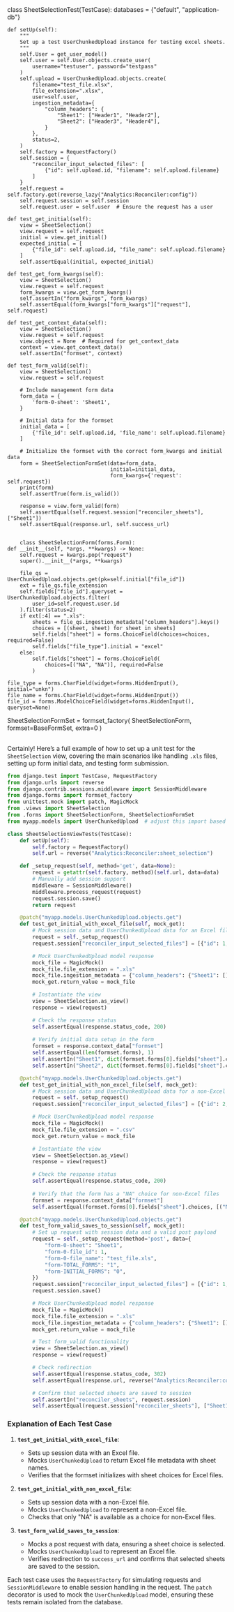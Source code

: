 ##
class SheetSelectionTest(TestCase):
    databases = {"default", "application-db"}

    def setUp(self):
        """
        Set up a test UserChunkedUpload instance for testing excel sheets.
        """
        self.User = get_user_model()
        self.user = self.User.objects.create_user(
            username="testuser", password="testpass"
        )
        self.upload = UserChunkedUpload.objects.create(
            filename="test_file.xlsx",
            file_extension=".xlsx",
            user=self.user,
            ingestion_metadata={
                "column_headers": {
                    "Sheet1": ["Header1", "Header2"],
                    "Sheet2": ["Header3", "Header4"],
                }
            },
            status=2,
        )
        self.factory = RequestFactory()
        self.session = {
            "reconciler_input_selected_files": [
                {"id": self.upload.id, "filename": self.upload.filename}
            ]
        }
        self.request = self.factory.get(reverse_lazy("Analytics:Reconciler:config"))
        self.request.session = self.session
        self.request.user = self.user  # Ensure the request has a user

    def test_get_initial(self):
        view = SheetSelection()
        view.request = self.request
        initial = view.get_initial()
        expected_initial = [
            {"file_id": self.upload.id, "file_name": self.upload.filename}
        ]
        self.assertEqual(initial, expected_initial)

    def test_get_form_kwargs(self):
        view = SheetSelection()
        view.request = self.request
        form_kwargs = view.get_form_kwargs()
        self.assertIn("form_kwargs", form_kwargs)
        self.assertEqual(form_kwargs["form_kwargs"]["request"], self.request)

    def test_get_context_data(self):
        view = SheetSelection()
        view.request = self.request
        view.object = None  # Required for get_context_data
        context = view.get_context_data()
        self.assertIn("formset", context)

    def test_form_valid(self):
        view = SheetSelection()
        view.request = self.request
        
        # Include management form data
        form_data = {
            'form-0-sheet': 'Sheet1',
        }
        
        # Initial data for the formset
        initial_data = [
            {'file_id': self.upload.id, 'file_name': self.upload.filename}
        ]
        
        # Initialize the formset with the correct form_kwargs and initial data
        form = SheetSelectionFormSet(data=form_data, 
                                     initial=initial_data, 
                                     form_kwargs={'request': self.request})
        print(form)
        self.assertTrue(form.is_valid())
        
        response = view.form_valid(form)
        self.assertEqual(self.request.session["reconciler_sheets"], ["Sheet1"])
        self.assertEqual(response.url, self.success_url)


        class SheetSelectionForm(forms.Form):
    def __init__(self, *args, **kwargs) -> None:
        self.request = kwargs.pop("request")
        super().__init__(*args, **kwargs)

        file_qs = UserChunkedUpload.objects.get(pk=self.initial["file_id"])
        ext = file_qs.file_extension
        self.fields["file_id"].queryset = UserChunkedUpload.objects.filter(
            user_id=self.request.user.id
        ).filter(status=2)
        if ext[:4] == ".xls":
            sheets = file_qs.ingestion_metadata["column_headers"].keys()
            choices = [(sheet, sheet) for sheet in sheets]
            self.fields["sheet"] = forms.ChoiceField(choices=choices, required=False)
            self.fields["file_type"].initial = "excel"
        else:
            self.fields["sheet"] = forms.ChoiceField(
                choices=[("NA", "NA")], required=False
            )

    file_type = forms.CharField(widget=forms.HiddenInput(), initial="unkn")
    file_name = forms.CharField(widget=forms.HiddenInput())
    file_id = forms.ModelChoiceField(widget=forms.HiddenInput(), queryset=None)


SheetSelectionFormSet = formset_factory(
    SheetSelectionForm, formset=BaseFormSet, extra=0
)

##
Certainly! Here’s a full example of how to set up a unit test for the `SheetSelection` view, covering the main scenarios like handling `.xls` files, setting up form initial data, and testing form submission.

```python
from django.test import TestCase, RequestFactory
from django.urls import reverse
from django.contrib.sessions.middleware import SessionMiddleware
from django.forms import formset_factory
from unittest.mock import patch, MagicMock
from .views import SheetSelection
from .forms import SheetSelectionForm, SheetSelectionFormSet
from myapp.models import UserChunkedUpload  # adjust this import based on your app structure

class SheetSelectionViewTests(TestCase):
    def setUp(self):
        self.factory = RequestFactory()
        self.url = reverse("Analytics:Reconciler:sheet_selection")

    def _setup_request(self, method='get', data=None):
        request = getattr(self.factory, method)(self.url, data=data)
        # Manually add session support
        middleware = SessionMiddleware()
        middleware.process_request(request)
        request.session.save()
        return request

    @patch("myapp.models.UserChunkedUpload.objects.get")
    def test_get_initial_with_excel_file(self, mock_get):
        # Mock session data and UserChunkedUpload data for an Excel file
        request = self._setup_request()
        request.session["reconciler_input_selected_files"] = [{"id": 1, "filename": "test_file.xls"}]

        # Mock UserChunkedUpload model response
        mock_file = MagicMock()
        mock_file.file_extension = ".xls"
        mock_file.ingestion_metadata = {"column_headers": {"Sheet1": [], "Sheet2": []}}
        mock_get.return_value = mock_file

        # Instantiate the view
        view = SheetSelection.as_view()
        response = view(request)

        # Check the response status
        self.assertEqual(response.status_code, 200)
        
        # Verify initial data setup in the form
        formset = response.context_data["formset"]
        self.assertEqual(len(formset.forms), 1)
        self.assertIn("Sheet1", dict(formset.forms[0].fields["sheet"].choices))
        self.assertIn("Sheet2", dict(formset.forms[0].fields["sheet"].choices))

    @patch("myapp.models.UserChunkedUpload.objects.get")
    def test_get_initial_with_non_excel_file(self, mock_get):
        # Mock session data and UserChunkedUpload data for a non-Excel file
        request = self._setup_request()
        request.session["reconciler_input_selected_files"] = [{"id": 2, "filename": "test_file.csv"}]

        # Mock UserChunkedUpload model response
        mock_file = MagicMock()
        mock_file.file_extension = ".csv"
        mock_get.return_value = mock_file

        # Instantiate the view
        view = SheetSelection.as_view()
        response = view(request)

        # Check the response status
        self.assertEqual(response.status_code, 200)
        
        # Verify that the form has a "NA" choice for non-Excel files
        formset = response.context_data["formset"]
        self.assertEqual(formset.forms[0].fields["sheet"].choices, [("NA", "NA")])

    @patch("myapp.models.UserChunkedUpload.objects.get")
    def test_form_valid_saves_to_session(self, mock_get):
        # Set up request with session data and a valid post payload
        request = self._setup_request(method='post', data={
            "form-0-sheet": "Sheet1",
            "form-0-file_id": 1,
            "form-0-file_name": "test_file.xls",
            "form-TOTAL_FORMS": "1",
            "form-INITIAL_FORMS": "0",
        })
        request.session["reconciler_input_selected_files"] = [{"id": 1, "filename": "test_file.xls"}]
        request.session.save()

        # Mock UserChunkedUpload model response
        mock_file = MagicMock()
        mock_file.file_extension = ".xls"
        mock_file.ingestion_metadata = {"column_headers": {"Sheet1": []}}
        mock_get.return_value = mock_file

        # Test form_valid functionality
        view = SheetSelection.as_view()
        response = view(request)

        # Check redirection
        self.assertEqual(response.status_code, 302)
        self.assertEqual(response.url, reverse("Analytics:Reconciler:config"))

        # Confirm that selected sheets are saved to session
        self.assertIn("reconciler_sheets", request.session)
        self.assertEqual(request.session["reconciler_sheets"], ["Sheet1"])
```

### Explanation of Each Test Case

1. **`test_get_initial_with_excel_file`**:
   - Sets up session data with an Excel file.
   - Mocks `UserChunkedUpload` to return Excel file metadata with sheet names.
   - Verifies that the formset initializes with sheet choices for Excel files.

2. **`test_get_initial_with_non_excel_file`**:
   - Sets up session data with a non-Excel file.
   - Mocks `UserChunkedUpload` to represent a non-Excel file.
   - Checks that only "NA" is available as a choice for non-Excel files.

3. **`test_form_valid_saves_to_session`**:
   - Mocks a post request with data, ensuring a sheet choice is selected.
   - Mocks `UserChunkedUpload` to represent an Excel file.
   - Verifies redirection to `success_url` and confirms that selected sheets are saved to the session.

Each test case uses the `RequestFactory` for simulating requests and `SessionMiddleware` to enable session handling in the request. The `patch` decorator is used to mock the `UserChunkedUpload` model, ensuring these tests remain isolated from the database.

